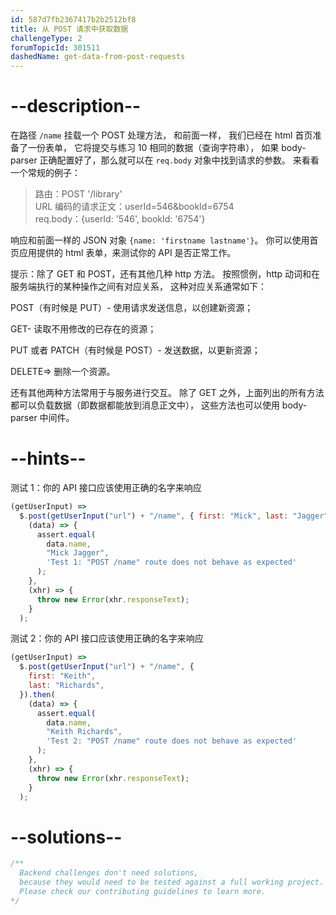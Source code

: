 ```yaml
---
id: 587d7fb2367417b2b2512bf8
title: 从 POST 请求中获取数据
challengeType: 2
forumTopicId: 301511
dashedName: get-data-from-post-requests
---
```


# --description--

在路径 `/name` 挂载一个 POST 处理方法， 和前面一样， 我们已经在 html 首页准备了一份表单， 它将提交与练习 10 相同的数据（查询字符串）， 如果 body-parser 正确配置好了，那么就可以在 `req.body` 对象中找到请求的参数。 来看看一个常规的例子：

<blockquote>路由：POST '/library'<br>URL 编码的请求正文：userId=546&#x26;bookId=6754<br>req.body：{userId: '546', bookId: '6754'}</blockquote>

响应和前面一样的 JSON 对象 `{name: 'firstname lastname'}`。 你可以使用首页应用提供的 html 表单，来测试你的 API 是否正常工作。

提示：除了 GET 和 POST，还有其他几种 http 方法。 按照惯例，http 动词和在服务端执行的某种操作之间有对应关系， 这种对应关系通常如下：

POST（有时候是 PUT）- 使用请求发送信息，以创建新资源；

GET- 读取不用修改的已存在的资源；

PUT 或者 PATCH（有时候是 POST）- 发送数据，以更新资源；

DELETE=> 删除一个资源。

还有其他两种方法常用于与服务进行交互。 除了 GET 之外，上面列出的所有方法都可以负载数据（即数据都能放到消息正文中）， 这些方法也可以使用 body-parser 中间件。

# --hints--

测试 1：你的 API 接口应该使用正确的名字来响应

```js
(getUserInput) =>
  $.post(getUserInput("url") + "/name", { first: "Mick", last: "Jagger" }).then(
    (data) => {
      assert.equal(
        data.name,
        "Mick Jagger",
        'Test 1: "POST /name" route does not behave as expected'
      );
    },
    (xhr) => {
      throw new Error(xhr.responseText);
    }
  );
```

测试 2：你的 API 接口应该使用正确的名字来响应

```js
(getUserInput) =>
  $.post(getUserInput("url") + "/name", {
    first: "Keith",
    last: "Richards",
  }).then(
    (data) => {
      assert.equal(
        data.name,
        "Keith Richards",
        'Test 2: "POST /name" route does not behave as expected'
      );
    },
    (xhr) => {
      throw new Error(xhr.responseText);
    }
  );
```

# --solutions--

```js
/**
  Backend challenges don't need solutions, 
  because they would need to be tested against a full working project. 
  Please check our contributing guidelines to learn more.
*/
```
